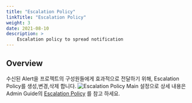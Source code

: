 ```yaml
---
title: "Escalation Policy"
linkTitle: "Escalation Policy"
weight: 3
date: 2021-08-10
description: >
    Escalation policy to spread notification
---
```


## Overview
수신된 Alert을 프로젝트의 구성원들에게 효과적으로 전달하기 위해, Escalation Policy를 생성,변경,삭제 합니다.
![Escalation Policy Main](/docs/guides/user_guide/monitoring/alert_manager/escalation_policy_img/escalation_policy_img_01.png)
설정으로 상세 내용은 Admin Guide의 [Escalation Policy](/ko/docs/guides/admin_guide/monitoring/alert_manager/escalation-policy/) 를 참고 하세요.




